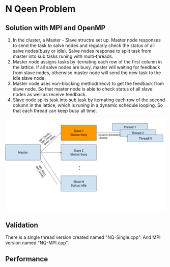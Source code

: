 # N Qeen Problem 
## Solution with MPI and OpenMP
1. In the cluster, a Master - Slave structre set up. Master node responses to send the task to salve nodes and regularly check the status of all salve nodes(busy or idle). Salve nodes response to split task from master into sub tasks runing with multi-threads.
2. Master node assigns tasks by iternating each row of the first column in the lattice. If all salve nodes are busy, master will waiting for feedback from slave nodes, otherwise master node will send the new task to the idle slave node.
3. Master node uses non-blocking method(Irecv) to get the feedback from slave node. So that master node is able to check status of all slave nodes as well as receive feedback.
4. Slave node splits task into sub task by iternating each row of the second column in the lattice, which is runing in a dynamic schedule looping. So that each thread can keep busy all time.

![img](imgs/stra.png)

## Validation
There is a single thread version created named "NQ-Single.cpp". And MPI version named "NQ-MPI.cpp".

## Performance

